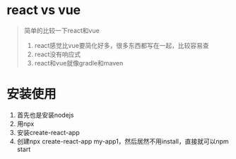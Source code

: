 # react vs vue
> 简单的比较一下react和vue
> 1. react感觉比vue要简化好多，很多东西都写在一起，比较容易查
> 2. react没有响应式
> 3. react和vue就像gradle和maven

# 安装使用
1. 首先也是安装nodejs
2. 用npx
3. 安装create-react-app
4. 创建npx create-react-app my-app1，然后居然不用install，直接就可以npm start

